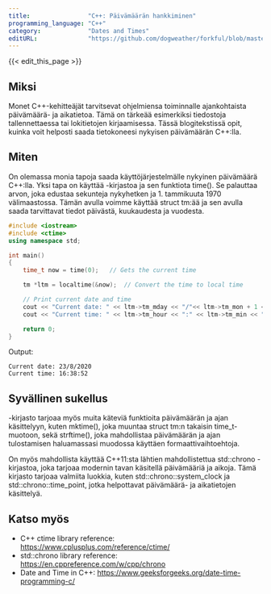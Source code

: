```yaml
---
title:                "C++: Päivämäärän hankkiminen"
programming_language: "C++"
category:             "Dates and Times"
editURL:              "https://github.com/dogweather/forkful/blob/master/content/fi/cpp/getting-the-current-date.md"
---
```


{{< edit_this_page >}}

## Miksi

Monet C++-kehitteäjät tarvitsevat ohjelmiensa toiminnalle ajankohtaista päivämäärä- ja aikatietoa. Tämä on tärkeää esimerkiksi tiedostoja tallennettaessa tai lokitietojen kirjaamisessa. Tässä blogitekstissä opit, kuinka voit helposti saada tietokoneesi nykyisen päivämäärän C++:lla.

## Miten

On olemassa monia tapoja saada käyttöjärjestelmälle nykyinen päivämäärä C++:lla. Yksi tapa on käyttää <ctime> -kirjastoa ja sen funktiota time(). Se palauttaa arvon, joka edustaa sekunteja nykyhetken ja 1. tammikuuta 1970 välimaastossa. Tämän avulla voimme käyttää struct tm:ää ja sen avulla saada tarvittavat tiedot päivästä, kuukaudesta ja vuodesta.

```C++
#include <iostream>
#include <ctime>
using namespace std;

int main()
{
    time_t now = time(0);   // Gets the current time

    tm *ltm = localtime(&now);  // Convert the time to local time

    // Print current date and time
    cout << "Current date: " << ltm->tm_mday << "/"<< ltm->tm_mon + 1 << "/" << ltm->tm_year + 1900;
    cout << "Current time: " << ltm->tm_hour << ":" << ltm->tm_min << ":" << ltm->tm_sec << endl;

    return 0;
}
```

Output:

```
Current date: 23/8/2020
Current time: 16:38:52
```

## Syvällinen sukellus

<ctime> -kirjasto tarjoaa myös muita käteviä funktioita päivämäärän ja ajan käsittelyyn, kuten mktime(), joka muuntaa struct tm:n takaisin time_t-muotoon, sekä strftime(), joka mahdollistaa päivämäärän ja ajan tulostamisen haluamassasi muodossa käyttäen formaattivaihtoehtoja.

On myös mahdollista käyttää C++11:sta lähtien mahdollistettua std::chrono -kirjastoa, joka tarjoaa modernin tavan käsitellä päivämääriä ja aikoja. Tämä kirjasto tarjoaa valmiita luokkia, kuten std::chrono::system_clock ja std::chrono::time_point, jotka helpottavat päivämäärä- ja aikatietojen käsittelyä.

## Katso myös

- C++ ctime library reference: https://www.cplusplus.com/reference/ctime/
- std::chrono library reference: https://en.cppreference.com/w/cpp/chrono
- Date and Time in C++: https://www.geeksforgeeks.org/date-time-programming-c/